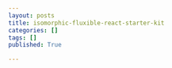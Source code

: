 ```yaml
---
layout: posts
title: isomorphic-fluxible-react-starter-kit
categories: []
tags: []
published: True

---
```



